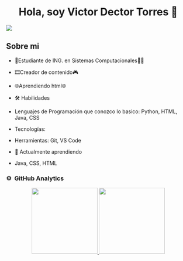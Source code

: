 <div align="center">
<h1 align="center">Hola, soy Victor Dector Torres 👋</h1>
</div>
<img src="https://i.imgur.com/w4Geg7i.jpeg">


## Sobre mi

- 📖Estudiante de ING. en Sistemas Computacionales🧑‍🎓
- 🎞️Creador de contenido🎮
- 🌐Aprendiendo html🌐

- 🛠️ Habilidades
- Lenguajes de Programación que conozco lo basico: Python, HTML, Java, CSS
- Tecnologías: 
- Herramientas: Git, VS Code

- 🌱 Actualmente aprendiendo
- Java, CSS, HTML

### ⚙️ &nbsp;GitHub Analytics

<p align="center">
<a href="https://github.com/3ltaquit0">
  <img height="180em" src="https://github-readme-stats-eight-theta.vercel.app/api?username=3ltaquit0&show_icons=true&theme=algolia&include_all_commits=true&count_private=true"/>
  <img height="180em" src="https://github-readme-stats-eight-theta.vercel.app/api/top-langs/?username=3ltaquit0&layout=compact&langs_count=8&theme=algolia"/>
</a>
</p>
